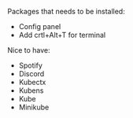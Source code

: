 Packages that needs to be installed:
- Config panel
- Add crtl+Alt+T for terminal

Nice to have:
- Spotify
- Discord
- Kubectx
- Kubens
- Kube
- Minikube
